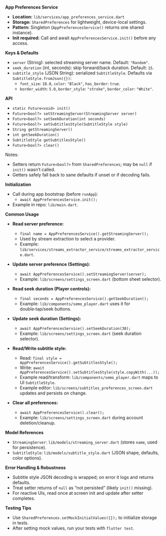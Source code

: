 **App Preferences Service**

- **Location:** `lib/services/app_preferences_service.dart`
- **Storage:** `SharedPreferences` for lightweight, device-local settings.
- **Pattern:** Singleton (`AppPreferencesService()` returns one shared instance).
- **Init required:** Call and await `AppPreferencesService.init()` before any access.

**Keys & Defaults**

- `server` (String): selected streaming server name. Default: `"Random"`.
- `seek_duration` (int, seconds): skip forward/back duration. Default: `15`.
- `subtitle_style` (JSON String): serialized `SubtitleStyle`. Defaults via `SubtitleStyle.fromJson({})`:
  - `font_size`: `18.0`, `color`: `"Black"`, `has_border`: `true`.
  - `border_width`: `5.0`, `border_style`: `"stroke"`, `border_color`: `"White"`.

**API**

- `static Future<void> init()`
- `Future<bool?> setStreamingServer(StreamingServer server)`
- `Future<bool?> setSeekDuration(int seconds)`
- `Future<bool?> setSubtitlesStyle(SubtitleStyle style)`
- `String getStreamingServer()`
- `int getSeekDuration()`
- `SubtitleStyle getSubtitlesStyle()`
- `Future<bool?> clear()`

Notes:
- Setters return `Future<bool?>` from `SharedPreferences`; may be `null` if `init()` wasn’t called.
- Getters safely fall back to sane defaults if unset or if decoding fails.

**Initialization**

- Call during app bootstrap (before `runApp`):
  - `await AppPreferencesService.init();`
- Example in repo: `lib/main.dart`.

**Common Usage**

- **Read server preference:**
  - `final name = AppPreferencesService().getStreamingServer();`
  - Used by stream extraction to select a provider.
  - Example: `lib/services/streams_extractor_service/streams_extractor_service.dart`.

- **Update server preference (Settings):**
  - `await AppPreferencesService().setStreamingServer(server);`
  - Example: `lib/screens/settings_screen.dart` (bottom sheet selector).

- **Read seek duration (Player controls):**
  - `final seconds = AppPreferencesService().getSeekDuration();`
  - Example: `lib/components/semo_player.dart` uses it for double‑tap/seek buttons.

- **Update seek duration (Settings):**
  - `await AppPreferencesService().setSeekDuration(30);`
  - Example: `lib/screens/settings_screen.dart` (seek duration selector).

- **Read/Write subtitle style:**
  - Read: `final style = AppPreferencesService().getSubtitlesStyle();`
  - Write: `await AppPreferencesService().setSubtitlesStyle(style.copyWith(...));`
  - Example read/transform: `lib/components/semo_player.dart` maps to UI `SubtitleStyle`.
  - Example editor: `lib/screens/subtitles_preferences_screen.dart` updates and persists on change.

- **Clear all preferences:**
  - `await AppPreferencesService().clear();`
  - Example: `lib/screens/settings_screen.dart` during account deletion/cleanup.

**Model References**

- `StreamingServer`: `lib/models/streaming_server.dart` (stores `name`, used for persistence).
- `SubtitleStyle`: `lib/models/subtitle_style.dart` (JSON shape, defaults, color options).

**Error Handling & Robustness**

- Subtitle style JSON decoding is wrapped; on error it logs and returns defaults.
- Treat setter returns of `null` as “not persisted” (likely `init()` missing).
- For reactive UIs, read once at screen init and update after setter completes.

**Testing Tips**

- Use `SharedPreferences.setMockInitialValues({});` to initialize storage in tests.
- After setting mock values, run your tests with `flutter test`.
